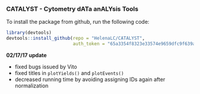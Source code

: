 ### CATALYST - Cytometry dATa anALYsis Tools

To install the package from github, run the following code:

```r
library(devtools)
devtools::install_github(repo = "HelenaLC/CATALYST", 
                         auth_token = "65a3354f8323e33574e9659dfc9f639a47149e47")
```

**02/17/17 update**

- fixed bugs issued by Vito
- fixed titles in `plotYields()` and `plotEvents()`
- decreased running time by avoiding assigning IDs again after normalization
